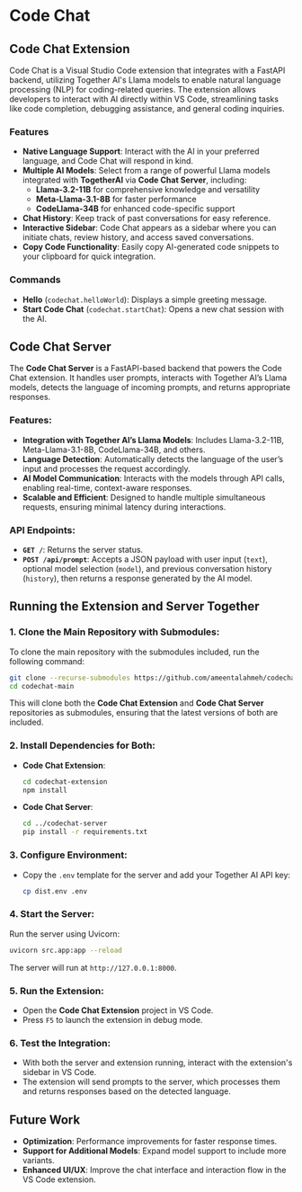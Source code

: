 # Code Chat

## Code Chat Extension

Code Chat is a Visual Studio Code extension that integrates with a FastAPI backend, utilizing Together AI's Llama models to enable natural language processing (NLP) for coding-related queries. The extension allows developers to interact with AI directly within VS Code, streamlining tasks like code completion, debugging assistance, and general coding inquiries.

### Features

- **Native Language Support**: Interact with the AI in your preferred language, and Code Chat will respond in kind.
- **Multiple AI Models**: Select from a range of powerful Llama models integrated with **TogetherAI** via **Code Chat Server**, including:
  - **Llama-3.2-11B** for comprehensive knowledge and versatility
  - **Meta-Llama-3.1-8B** for faster performance
  - **CodeLlama-34B** for enhanced code-specific support
- **Chat History**: Keep track of past conversations for easy reference.
- **Interactive Sidebar**: Code Chat appears as a sidebar where you can initiate chats, review history, and access saved conversations.
- **Copy Code Functionality**: Easily copy AI-generated code snippets to your clipboard for quick integration.

### Commands

- **Hello** (`codechat.helloWorld`): Displays a simple greeting message.
- **Start Code Chat** (`codechat.startChat`): Opens a new chat session with the AI.


## Code Chat Server

The **Code Chat Server** is a FastAPI-based backend that powers the Code Chat extension. It handles user prompts, interacts with Together AI’s Llama models, detects the language of incoming prompts, and returns appropriate responses.

### Features:
- **Integration with Together AI’s Llama Models**: Includes Llama-3.2-11B, Meta-Llama-3.1-8B, CodeLlama-34B, and others.
- **Language Detection**: Automatically detects the language of the user’s input and processes the request accordingly.
- **AI Model Communication**: Interacts with the models through API calls, enabling real-time, context-aware responses.
- **Scalable and Efficient**: Designed to handle multiple simultaneous requests, ensuring minimal latency during interactions.

### API Endpoints:
- **`GET /`**: Returns the server status.
- **`POST /api/prompt`**: Accepts a JSON payload with user input (`text`), optional model selection (`model`), and previous conversation history (`history`), then returns a response generated by the AI model.


## Running the Extension and Server Together

### 1. Clone the Main Repository with Submodules:

To clone the main repository with the submodules included, run the following command:
```bash
git clone --recurse-submodules https://github.com/ameentalahmeh/codechat
cd codechat-main
```

This will clone both the **Code Chat Extension** and **Code Chat Server** repositories as submodules, ensuring that the latest versions of both are included.

### 2. Install Dependencies for Both:

- **Code Chat Extension**:
   ```bash
   cd codechat-extension
   npm install
   ```

- **Code Chat Server**:
   ```bash
   cd ../codechat-server
   pip install -r requirements.txt
   ```

### 3. Configure Environment:
- Copy the `.env` template for the server and add your Together AI API key:
   ```bash
   cp dist.env .env
   ```

### 4. Start the Server:
Run the server using Uvicorn:
```bash
uvicorn src.app:app --reload
```
The server will run at `http://127.0.0.1:8000`.

### 5. Run the Extension:
- Open the **Code Chat Extension** project in VS Code.
- Press `F5` to launch the extension in debug mode.

### 6. Test the Integration:
- With both the server and extension running, interact with the extension's sidebar in VS Code.
- The extension will send prompts to the server, which processes them and returns responses based on the detected language.


## Future Work
- **Optimization**: Performance improvements for faster response times.
- **Support for Additional Models**: Expand model support to include more variants.
- **Enhanced UI/UX**: Improve the chat interface and interaction flow in the VS Code extension.
